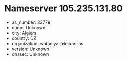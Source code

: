 # Nameserver 105.235.131.80

* as_number: 33779
* name: Unknown
* city: Algiers
* country: DZ
* organization: wataniya-telecom-as
* version: Unknown
* dnssec: Unknown
